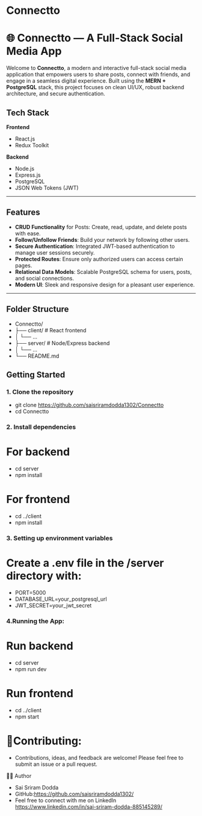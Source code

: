 # Connectto
# 🌐 Connectto — A Full-Stack Social Media App

Welcome to **Connectto**, a modern and interactive full-stack social media application that empowers users to share posts, connect with friends, and engage in a seamless digital experience. Built using the **MERN + PostgreSQL** stack, this project focuses on clean UI/UX, robust backend architecture, and secure authentication.

##  Tech Stack

**Frontend**
- React.js
- Redux Toolkit

**Backend**
- Node.js
- Express.js
- PostgreSQL
- JSON Web Tokens (JWT)

---

## Features

-  **CRUD Functionality** for Posts: Create, read, update, and delete posts with ease.
-  **Follow/Unfollow Friends**: Build your network by following other users.
-  **Secure Authentication**: Integrated JWT-based authentication to manage user sessions securely.
-  **Protected Routes**: Ensure only authorized users can access certain pages.
-  **Relational Data Models**: Scalable PostgreSQL schema for users, posts, and social connections.
-  **Modern UI**: Sleek and responsive design for a pleasant user experience.

---

##  Folder Structure
- Connectto/
- ├── client/ # React frontend
- │ └── ...
- ├── server/ # Node/Express backend
- │ └── ...
- └── README.md

##  Getting Started
### 1. Clone the repository

- git clone https://github.com/saisriramdodda1302/Connectto
- cd Connectto

### 2. Install dependencies

# For backend
- cd server
- npm install
# For frontend
- cd ../client
- npm install

### 3. Setting up environment variables
# Create a .env file in the /server directory with:
- PORT=5000
- DATABASE_URL=your_postgresql_url
- JWT_SECRET=your_jwt_secret

### 4.Running the App:
# Run backend
- cd server
- npm run dev
# Run frontend
- cd ../client
- npm start


# 🤝Contributing:
- Contributions, ideas, and feedback are welcome! Please feel free to submit an issue or a pull request.

🧑‍💻 Author
- Sai Sriram Dodda
- GitHub:https://github.com/saisriramdodda1302/
- Feel free to connect with me on LinkedIn https://www.linkedin.com/in/sai-sriram-dodda-885145289/
